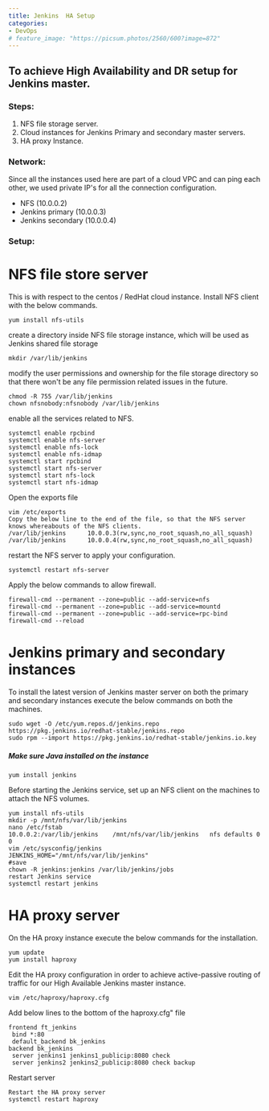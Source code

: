 ```yaml
---
title: Jenkins  HA Setup
categories:
- DevOps
# feature_image: "https://picsum.photos/2560/600?image=872"
---
```


## To achieve High Availability and DR setup for Jenkins master.


### Steps:

1. NFS file storage server.
2. Cloud instances for Jenkins Primary and secondary master servers.
3. HA proxy Instance.

### Network:

Since all the instances used here are part of a cloud VPC and can ping each other, we used private IP's for all the connection configuration.

* NFS (10.0.0.2)
* Jenkins primary (10.0.0.3)
* Jenkins secondary (10.0.0.4)

### Setup:

# NFS file store server

This is with respect to the centos / RedHat cloud instance. Install NFS client with the below commands.
```console
yum install nfs-utils
```
create a directory inside NFS file storage instance, which will be used as Jenkins shared file storage
```console
mkdir /var/lib/jenkins
```
modify the user permissions and ownership for the file storage directory so that there won't be any file permission related issues in the future.
```console
chmod -R 755 /var/lib/jenkins
chown nfsnobody:nfsnobody /var/lib/jenkins
```
enable all the services related to NFS.
```console
systemctl enable rpcbind
systemctl enable nfs-server
systemctl enable nfs-lock
systemctl enable nfs-idmap
systemctl start rpcbind
systemctl start nfs-server
systemctl start nfs-lock
systemctl start nfs-idmap
```
Open the exports file
```console
vim /etc/exports
Copy the below line to the end of the file, so that the NFS server knows whereabouts of the NFS clients.
/var/lib/jenkins      10.0.0.3(rw,sync,no_root_squash,no_all_squash)
/var/lib/jenkins      10.0.0.4(rw,sync,no_root_squash,no_all_squash)
```
restart the NFS server to apply your configuration.
```console
systemctl restart nfs-server
```
Apply the below commands to allow firewall.
```console
firewall-cmd --permanent --zone=public --add-service=nfs
firewall-cmd --permanent --zone=public --add-service=mountd
firewall-cmd --permanent --zone=public --add-service=rpc-bind
firewall-cmd --reload
```

# Jenkins primary and secondary instances

To install the latest version of Jenkins master server on both the primary and secondary instances execute the below commands on both the machines.
```console
sudo wget -O /etc/yum.repos.d/jenkins.repo https://pkg.jenkins.io/redhat-stable/jenkins.repo
sudo rpm --import https://pkg.jenkins.io/redhat-stable/jenkins.io.key
```

##### Make sure Java installed on the instance
```console
yum install jenkins
```
Before starting the Jenkins service, set up an NFS client on the machines to attach the NFS volumes.
```console
yum install nfs-utils
mkdir -p /mnt/nfs/var/lib/jenkins
nano /etc/fstab
10.0.0.2:/var/lib/jenkins    /mnt/nfs/var/lib/jenkins   nfs defaults 0 0
vim /etc/sysconfig/jenkins
JENKINS_HOME="/mnt/nfs/var/lib/jenkins"
#save
chown -R jenkins:jenkins /var/lib/jenkins/jobs
restart Jenkins service
systemctl restart jenkins
```

# HA proxy server
On the HA proxy instance execute the below commands for the installation.
```console
yum update 
yum install haproxy
```
Edit the HA proxy configuration in order to achieve active-passive routing of traffic for our High Available Jenkins master instance.
```console
vim /etc/haproxy/haproxy.cfg
```
Add below lines to the bottom of the haproxy.cfg" file
```console
frontend ft_jenkins
 bind *:80
 default_backend bk_jenkins
backend bk_jenkins
 server jenkins1 jenkins1_publicip:8080 check
 server jenkins2 jenkins2_publicip:8080 check backup
```
Restart server
```console
Restart the HA proxy server
systemctl restart haproxy
```